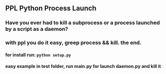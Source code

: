 ## PPL Python Process Launch

### Have you ever had to kill a subprocess or a process launched by a script as a daemon?
### with ppl you do it easy, greep process && kill. the end.

#### for install run:   `python setup.py`
#### easy example in test folder, run main.py for launch daemon.py and kill it
